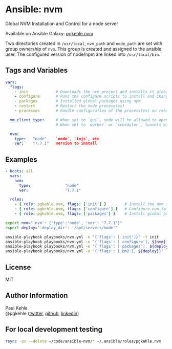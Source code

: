 # Ansible: nvm

Global NVM Installation and Control for a node server

Available on Ansible Galaxy: [pgkehle.nvm](https://galaxy.ansible.com/pgkehle/nvm)

Two directories created in `/usr/local`, `nvm_path` and `node_path` are set with group ownership of `nvm`.  This group is created and 
assigned to the ansible user. 
The configured version of node/npm are linked into `/usr/local/bin`.

## Tags and Variables

```YAML
vars: 
  flags:
    - init            # Downloads the nvm project and installs it globally
    - configure       # Runs the configure scripts to install and change the default type
    - packages        # Installed global packages using npm
    - restart         # Restart the node process(es) 
    - processes       # Handle configuration of the process(es) on reboot

  vm_client_type:     # When set to `gui`, node will be allowed to open ports as non-root
                      # When set to `worker` or `scheduler`, tunnels will be auto stopped

  nvm:
    type:   "node"    `node`, `iojs`, etc
    ver:    "7.7.1"   version to install
```

## Examples

```YAML
- hosts: all  
  vars:
    nvm:
      type:               "node"
      ver:                "7.7.1"

  roles:
    - { role: pgkehle.nvm, flags: ['init'] }        # Install the nvm script to the server
    - { role: pgkehle.nvm, flags: ['configure'] }   # Configure nvm to use the version/type in the nvm variable 
    - { role: pgkehle.nvm, flags: ['packages'] }    # Install global packages 
```

```bash
export nvm="'nvm': {'type':'node', 'ver': '7.7.1'}"
export deploy="'deploy_dir': '/opt/servers/node'"

ansible-playbook playbooks/nvm.yml -e "{'flags': ['init']}" -t init
ansible-playbook playbooks/nvm.yml -e "{'flags': ['configure'], ${nvm}}" -t configure
ansible-playbook playbooks/nvm.yml -e "{'flags': ['packages'], ${deploy}}" -t packages
ansible-playbook playbooks/nvm.yml -e "{'flags': ['pm2'], ${deploy}}" -t pm2
```


## License

MIT

## Author Information

Paul Kehle  
@pgkehle ([twitter](https://twitter.com/pgkehle), [github](https://github.com/pgkehle), [linkedin](https://www.linkedin.com/in/pgkehle))

## For local development testing

```bash
rsync -av --delete ~/code/ansible-nvm/* ~/.ansible/roles/pgkehle.nvm
```

